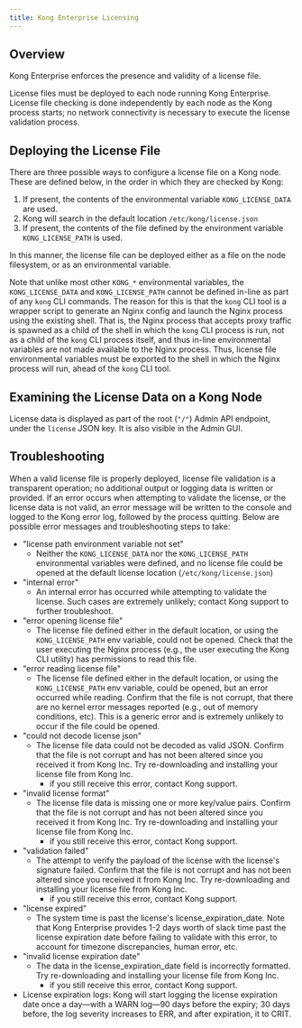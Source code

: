 ```yaml
---
title: Kong Enterprise Licensing
---
```


## Overview
Kong Enterprise enforces the presence and validity of a license file. 

License files must be deployed to each node running Kong Enterprise. License file checking is done independently by each node as the Kong process starts; no network connectivity is necessary to execute the license validation process.

## Deploying the License File
There are three possible ways to configure a license file on a Kong node. These are defined below, in the order in which they are checked by Kong:

1. If present, the contents of the environmental variable `KONG_LICENSE_DATA` are used.
2. Kong will search in the default location `/etc/kong/license.json`
3. If present, the contents of the file defined by the environment variable `KONG_LICENSE_PATH` is used.

In this manner, the license file can be deployed either as a file on the node filesystem, or as an environmental variable. 

Note that unlike most other `KONG_*` environmental variables, the `KONG_LICENSE_DATA` and `KONG_LICENSE_PATH` cannot be defined in-line as part of any `kong` CLI commands. The reason for this is that the `kong` CLI tool is a wrapper script to generate an Nginx config and launch the Nginx process using the existing shell. That is, the Nginx process that accepts proxy traffic is spawned as a child of the shell in which the `kong` CLI process is run, not as a child of the `kong` CLI process itself, and thus in-line environmental variables are not made available to the Nginx process. Thus, license file environmental variables must be exported to the shell in which the Nginx process will run, ahead of the `kong` CLI tool.

## Examining the License Data on a Kong Node
License data is displayed as part of the root (`"/"`) Admin API endpoint, under the `license` JSON key. It is also visible in the Admin GUI.

## Troubleshooting
When a valid license file is properly deployed, license file validation is a transparent operation; no additional output or logging data is written or provided. If an error occurs when attempting to validate the license, or the license data is not valid, an error message will be written to the console and logged to the Kong error log, followed by the process quitting. Below are possible error messages and troubleshooting steps to take:

- "license path environment variable not set" 
  - Neither the `KONG_LICENSE_DATA` nor the `KONG_LICENSE_PATH` environmental variables were defined, and no license file could be opened at the default license location (`/etc/kong/license.json`)
- "internal error"
  - An internal error has occurred while attempting to validate the license. Such cases are extremely unlikely; contact Kong support to further troubleshoot.
- "error opening license file"
  - The license file defined either in the default location, or using the `KONG_LICENSE_PATH` env variable, could not be opened. Check that the user executing the Nginx process (e.g., the user executing the Kong CLI utility) has permissions to read this file.
- "error reading license file"
  - The license file defined either in the default location, or using the `KONG_LICENSE_PATH` env variable, could be opened, but an error occurred while reading. Confirm that the file is not corrupt, that there are no kernel error messages reported (e.g., out of memory conditions, etc). This is a generic error and is extremely unlikely to occur if the file could be opened.
- "could not decode license json"
  - The license file data could not be decoded as valid JSON. Confirm that the file is not corrupt and has not been altered since you received it from Kong Inc. Try re-downloading and installing your license file from Kong Inc. 
    - if you still receive this error, contact Kong support.
- "invalid license format"
  - The license file data is missing one or more key/value pairs. Confirm that the file is not corrupt and has not been altered since you received it from Kong Inc. Try re-downloading and installing your license file from Kong Inc. 
    - if you still receive this error, contact Kong support.
- "validation failed"
  - The attempt to verify the payload of the license with the license's signature failed. Confirm that the file is not corrupt and has not been altered since you received it from Kong Inc. Try re-downloading and installing your license file from Kong Inc. 
    - if you still receive this error, contact Kong support.
- "license expired"
  - The system time is past the license's license_expiration_date. Note that Kong Enterprise provides 1-2 days worth of slack time past the license expiration date before failing to validate with this error, to account for timezone discrepancies, human error, etc.
- "invalid license expiration date"
  - The data in the license_expiration_date field is incorrectly formatted. Try re-downloading and installing your license file from Kong Inc. 
    - if you still receive this error, contact Kong support.
- License expiration logs: Kong will start logging the license  expiration date once a day—with a WARN log—90 days before the expiry; 30 days before, the log severity increases to ERR, and after expiration, it to CRIT.
